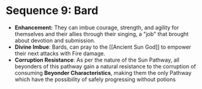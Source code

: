 # Sequence 9: Bard
- **Enhancement:** They can imbue courage, strength, and agility for themselves and their allies through their singing, a "job" that brought about devotion and submission.
- **Divine Imbue**: Bards, can pray to the [[Ancient Sun God]] to empower their next attacks with Fire damage.
- **Corruption Resistance**: As per the nature of the Sun Pathway, all beyonders of this pathway gain a natural resistance to the corruption of consuming **Beyonder Characteristics**, making them the only Pathway which have the possibility of safely progressing without potions
